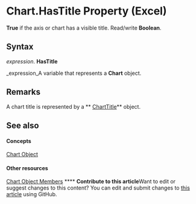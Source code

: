 
# Chart.HasTitle Property (Excel)

 **True** if the axis or chart has a visible title. Read/write **Boolean**.


## Syntax

 _expression_. **HasTitle**

 _expression_A variable that represents a  **Chart** object.


## Remarks

A chart title is represented by a  ** [ChartTitle](e0a10650-66dd-dd33-e9ba-5a5c0f78f2c3.md)** object.


## See also


#### Concepts


 [Chart Object](179c32ce-49bd-6f36-ea12-89fb5443f3ea.md)
#### Other resources


 [Chart Object Members](a3f8ac44-02d6-6f3f-b5e0-23f4bd5d6baf.md)
****   **Contribute to this article**Want to edit or suggest changes to this content? You can edit and submit changes to  [this article](https://github.com/jhershey00/VBA_Excel_Test/OpenXMLCon/articles/9aa0e37a-4d1d-1fc3-d5cb-b8869251ff16.md) using GitHub.

